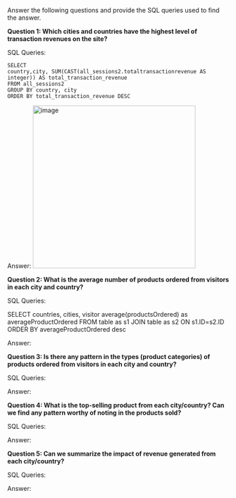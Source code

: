 Answer the following questions and provide the SQL queries used to find the answer.

    
**Question 1: Which cities and countries have the highest level of transaction revenues on the site?**


SQL Queries:


```
SELECT
country,city, SUM(CAST(all_sessions2.totaltransactionrevenue AS integer)) AS total_transaction_revenue
FROM all_sessions2
GROUP BY country, city
ORDER BY total_transaction_revenue DESC
```

Answer:
<img width="369" alt="image" src="https://github.com/gu12934/SQL-Project-LHL/assets/36687057/9c97825e-d6c1-4906-a23b-040897010552">




**Question 2: What is the average number of products ordered from visitors in each city and country?**


SQL Queries:

SELECT countries, cities, visitor average(productsOrdered) as averageProductOrdered FROM table as s1 JOIN table as s2 ON s1.ID=s2.ID ORDER BY averageProductOrdered desc

Answer:





**Question 3: Is there any pattern in the types (product categories) of products ordered from visitors in each city and country?**


SQL Queries:



Answer:





**Question 4: What is the top-selling product from each city/country? Can we find any pattern worthy of noting in the products sold?**


SQL Queries:



Answer:





**Question 5: Can we summarize the impact of revenue generated from each city/country?**

SQL Queries:



Answer:







